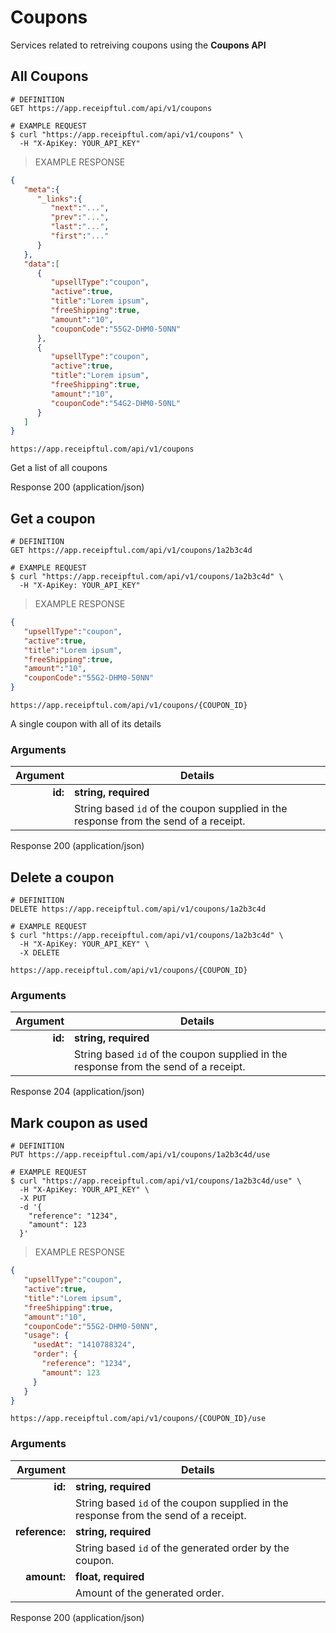 # Coupons
Services related to retreiving coupons using the **Coupons API**

## All Coupons

```shell
# DEFINITION
GET https://app.receipftul.com/api/v1/coupons

# EXAMPLE REQUEST
$ curl "https://app.receipftul.com/api/v1/coupons" \
  -H "X-ApiKey: YOUR_API_KEY"
```

> EXAMPLE RESPONSE

```json
{
   "meta":{
      "_links":{
         "next":"...",
         "prev":"...",
         "last":"...",
         "first":"..."
      }
   },
   "data":[
      {
         "upsellType":"coupon",
         "active":true,
         "title":"Lorem ipsum",
         "freeShipping":true,
         "amount":"10",
         "couponCode":"55G2-DHM0-50NN"
      },
      {
         "upsellType":"coupon",
         "active":true,
         "title":"Lorem ipsum",
         "freeShipping":true,
         "amount":"10",
         "couponCode":"54G2-DHM0-50NL"
      }
   ]
}
```

`https://app.receipftul.com/api/v1/coupons`

Get a list of all coupons

<aside class="success">
Response 200 (application/json)
</aside>

## Get a coupon

```shell
# DEFINITION
GET https://app.receipftul.com/api/v1/coupons/1a2b3c4d

# EXAMPLE REQUEST
$ curl "https://app.receipftul.com/api/v1/coupons/1a2b3c4d" \
  -H "X-ApiKey: YOUR_API_KEY"
```

> EXAMPLE RESPONSE

```json
{
   "upsellType":"coupon",
   "active":true,
   "title":"Lorem ipsum",
   "freeShipping":true,
   "amount":"10",
   "couponCode":"55G2-DHM0-50NN"
}
```

`https://app.receipftul.com/api/v1/coupons/{COUPON_ID}`

A single coupon with all of its details

### Arguments

|Argument|Details|
|-------:|-----------|
|**id:**|**string, required**|
||String based `id` of the coupon supplied in the response from the send of a receipt.| 

<aside class="success">
Response 200 (application/json)
</aside>

## Delete a coupon

```shell
# DEFINITION
DELETE https://app.receipftul.com/api/v1/coupons/1a2b3c4d

# EXAMPLE REQUEST
$ curl "https://app.receipftul.com/api/v1/coupons/1a2b3c4d" \
  -H "X-ApiKey: YOUR_API_KEY" \
  -X DELETE
```

`https://app.receipftul.com/api/v1/coupons/{COUPON_ID}`

### Arguments

|Argument|Details|
|-------:|-----------|
|**id:**|**string, required**|
||String based `id` of the coupon supplied in the response from the send of a receipt.| 

<aside class="success">
Response 204 (application/json)
</aside>

## Mark coupon as used

```shell
# DEFINITION
PUT https://app.receipftul.com/api/v1/coupons/1a2b3c4d/use

# EXAMPLE REQUEST
$ curl "https://app.receipftul.com/api/v1/coupons/1a2b3c4d/use" \
  -H "X-ApiKey: YOUR_API_KEY" \
  -X PUT
  -d '{
    "reference": "1234",
    "amount": 123
  }'
```

> EXAMPLE RESPONSE

```json
{
   "upsellType":"coupon",
   "active":true,
   "title":"Lorem ipsum",
   "freeShipping":true,
   "amount":"10",
   "couponCode":"55G2-DHM0-50NN",
   "usage": {
     "usedAt": "1410788324",
     "order": {
       "reference": "1234",
       "amount": 123
     }
   }
}
```

`https://app.receipftul.com/api/v1/coupons/{COUPON_ID}/use`

### Arguments

|Argument|Details|
|-------:|-----------|
|**id:**|**string, required**|
||String based `id` of the coupon supplied in the response from the send of a receipt.|
|**reference:**|**string, required**|
||String based `id` of the generated order by the coupon.|
|**amount:**|**float, required**|
||Amount of the generated order.|

<aside class="success">
Response 200 (application/json)
</aside>
